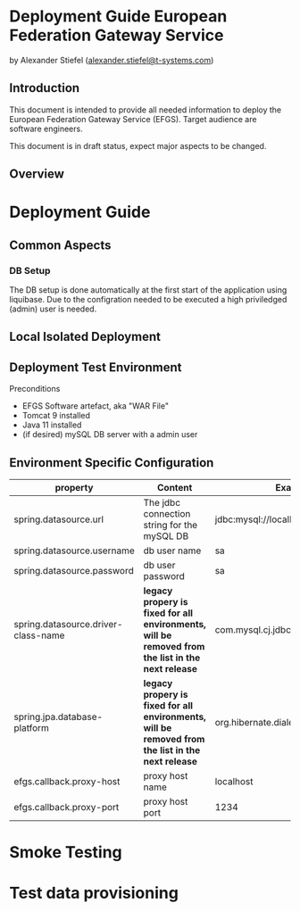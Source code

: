 # Deployment Guide European Federation Gateway Service
by Alexander Stiefel (alexander.stiefel@t-systems.com)

##	Introduction
This document is intended to provide all needed information to deploy the European Federation Gateway Service (EFGS). Target audience are software engineers.

This document is in draft status, expect major aspects to be changed.

## Overview

# Deployment Guide

## Common Aspects

### DB Setup
The DB setup is done automatically at the first start of the application using liquibase. Due to the configration needed to be executed a high priviledged (admin) user is needed.

## Local Isolated Deployment

## Deployment Test Environment

Preconditions
- EFGS Software artefact, aka "WAR File"
- Tomcat 9 installed
- Java 11 installed
- (if desired) mySQL DB server with a admin user

## Environment Specific Configuration


| property  | Content                                          | Example Value                          |
| --------- | ------------------------------------------------ | -------------------------------------- |
| spring.datasource.url | The jdbc connection string for the mySQL DB | jdbc:mysql://localhost:3306/fg |
| spring.datasource.username     | db user name  | sa |
| spring.datasource.password  | db user password | sa |
| spring.datasource.driver-class-name       | **legacy propery is fixed for all environments, will be removed from the list in the next release** | com.mysql.cj.jdbc.Driver                                  |
| spring.jpa.database-platform     | **legacy propery is fixed for all environments, will be removed from the list in the next release** | org.hibernate.dialect.MySQL5InnoDBDialect                       |
| efgs.callback.proxy-host      | proxy host name  | localhost |
| efgs.callback.proxy-port   | proxy host port  | 1234 |


# Smoke Testing

# Test data provisioning

